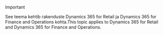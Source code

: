 > [!IMPORTANT]
> <span data-ttu-id="c48f6-101">See teema kehtib rakenduste Dynamics 365 for Retail ja Dynamics 365 for Finance and Operations kohta.</span><span class="sxs-lookup"><span data-stu-id="c48f6-101">This topic applies to Dynamics 365 for Retail and Dynamics 365 for Finance and Operations.</span></span>
